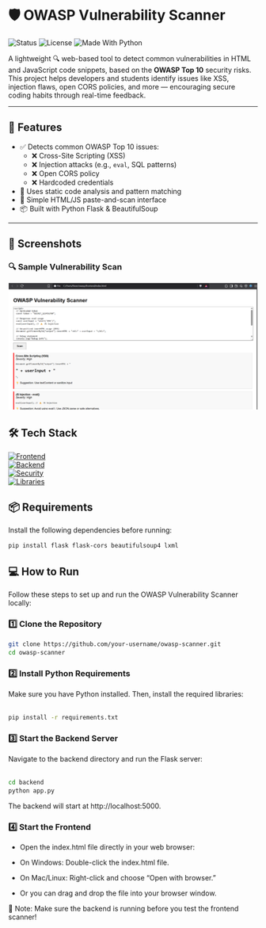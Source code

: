 
# 🛡️ OWASP Vulnerability Scanner

![Status](https://img.shields.io/badge/status-active-brightgreen)
![License](https://img.shields.io/badge/license-MIT-blue)
![Made With Python](https://img.shields.io/badge/made%20with-Python-blue)

A lightweight 🔍 web-based tool to detect common vulnerabilities in HTML and JavaScript code snippets, based on the **OWASP Top 10** security risks. This project helps developers and students identify issues like XSS, injection flaws, open CORS policies, and more — encouraging secure coding habits through real-time feedback.

---

## 🚀 Features

- ✅ Detects common OWASP Top 10 issues:
  - ❌ Cross-Site Scripting (XSS)
  - ❌ Injection attacks (e.g., `eval`, SQL patterns)
  - ❌ Open CORS policy
  - ❌ Hardcoded credentials
- 🧠 Uses static code analysis and pattern matching
- 📄 Simple HTML/JS paste-and-scan interface
- 📦 Built with Python Flask & BeautifulSoup

---

## 📸 Screenshots

### 🔍 Sample Vulnerability Scan
![Scan Example](image/scanning.png)

## 🛠️ Tech Stack

[![Frontend](https://img.shields.io/badge/Frontend-HTML%20%7C%20JavaScript-blue)](https://developer.mozilla.org/en-US/docs/Web/HTML)  
[![Backend](https://img.shields.io/badge/Backend-Python%20(Flask)-blueviolet)](https://flask.palletsprojects.com/)  
[![Security](https://img.shields.io/badge/Security-Static%20Analysis%20%7C%20Regex%20%7C%20BeautifulSoup-red)](https://www.crummy.com/software/BeautifulSoup/)  
[![Libraries](https://img.shields.io/badge/Libraries-Flask%20%7C%20Flask--CORS%20%7C%20bs4%20%7C%20lxml-green)](https://pypi.org/project/Flask-Cors/)

## 📦 Requirements

Install the following dependencies before running:

```bash
pip install flask flask-cors beautifulsoup4 lxml
```
## 💻 How to Run

Follow these steps to set up and run the OWASP Vulnerability Scanner locally:

### 1️⃣ Clone the Repository

```bash
git clone https://github.com/your-username/owasp-scanner.git
cd owasp-scanner
```
### 2️⃣ Install Python Requirements
Make sure you have Python installed. Then, install the required libraries:

```bash

pip install -r requirements.txt

```
### 3️⃣ Start the Backend Server
Navigate to the backend directory and run the Flask server:

```bash

cd backend
python app.py
```
 The backend will start at http://localhost:5000.

### 4️⃣ Start the Frontend

- Open the index.html file directly in your web browser:

- On Windows: Double-click the index.html file.

- On Mac/Linux: Right-click and choose “Open with browser.”

- Or you can drag and drop the file into your browser window.

📌 Note: Make sure the backend is running before you test the frontend scanner!


